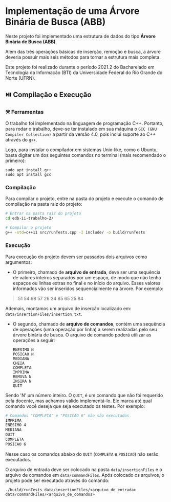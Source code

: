 # Implementação de uma Árvore Binária de Busca (ABB)

Neste projeto foi implementado uma estrutura de dados do tipo **Árvore Binária de Busca (ABB)**.

Além das três operações básicas de inserção, remoção e busca, a árvore deveria possuir mais seis métodos para tornar a estrutura mais completa.

Este projeto foi realizado durante o período 2021.2 do Bacharelado em Tecnologia da Informação (BTI) da Universidade Federal do Rio Grande do Norte (UFRN).

## ⏯️ Compilação e Execução

### ⚒️ Ferramentas

O trabalho foi implementado na linguagem de programação C++. Portanto, para rodar o trabalho, deve-se ter instalado em sua máquina o `GCC (GNU Compiler Collection)` a partir da versão 4.0, pois inclui suporte ao C++ através do `g++`.

Logo, para instalar o compilador em sistemas Unix-like, como o Ubuntu, basta digitar um dos seguintes comandos no terminal (mais recomendado o primeiro):
```console
sudo apt install g++
sudo apt install gcc
```

### Compilação

Para compilar o projeto, entre na pasta do projeto e execute o comando de compilação na pasta raiz do projeto:
```sh
# Entrar na pasta raiz do projeto
cd edb-ii-trabalho-2/

# Compilar o projeto
g++ -std=c++11 src/runTests.cpp -I include/ -o build/runTests
```

### Execução

Para execução do projeto devem ser passados dois arquivos como argumentos:
- O primeiro, chamado de **arquivo de entrada**, deve ser uma sequência de valores inteiros separados por um espaço, de modo que não tenha espaços ou linhas extras no final e no início do arquivo. Esses valores informados vão ser inseridos sequencialmente na árvore.
Por exemplo:
>51 54 68 57 26 34 85 65 25 84

Ademais, montamos um arquivo de inserção localizado em: `data/insertionFiles/insertion.txt`.
- O segundo, chamado de **arquivo de comandos**, contém uma sequência de operações (uma operação por linha) a serem realizadas pelo seu árvore binária de busca.
O arquivo de comando poderá utilizar as operações a seguir:
    ```
    ENESIMO N
    POSICAO N
    MEDIANA
    CHEIA
    COMPLETA
    IMPRIMA
    REMOVA N
    INSIRA N
    QUIT
    ```
Sendo 'N' um número inteiro.
O `QUIT`, é um comando que não foi requerido pela docente, mas achamos válido implementá-lo. Ele marca até qual comando você deseja que seja executado os testes. Por exemplo:

```sh
# Comandos "COMPLETA" e "POSICAO 6" não são executados
IMPRIMA
ENESIMO 4
MEDIANA
QUIT
COMPLETA
POSICAO 6
```
Nesse caso os comandos abaixo do `QUIT` (`COMPLETA` e `POSICAO`) não serão executados.

O arquivo de entrada deve ser colocado na pasta `data/insertionFiles` e o arquivo de comandos em `data/commandFiles`. Após colocado os arquivos, o projeto pode ser executado através do comando:
```
./build/runTests data/insertionFiles/<arquivo_de_entrada> data/commandFiles/<arquivo_de_comandos>
```
